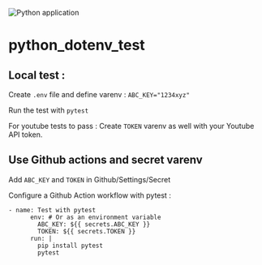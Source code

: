 ![Python application](https://github.com/Sergeileduc/python_dotenv_test/workflows/Python%20application/badge.svg)

# python_dotenv_test


## Local test :

Create `.env` file and define varenv :
`ABC_KEY="1234xyz"`

Run the test with `pytest`

For youtube tests to pass :
Create `TOKEN` varenv as well with your Youtube API token.


## Use Github actions and secret varenv

Add `ABC_KEY` and `TOKEN` in Github/Settings/Secret

Configure a Github Action workflow with pytest :

```
- name: Test with pytest
      env: # Or as an environment variable
        ABC_KEY: ${{ secrets.ABC_KEY }}
        TOKEN: ${{ secrets.TOKEN }}
      run: |
        pip install pytest
        pytest
```